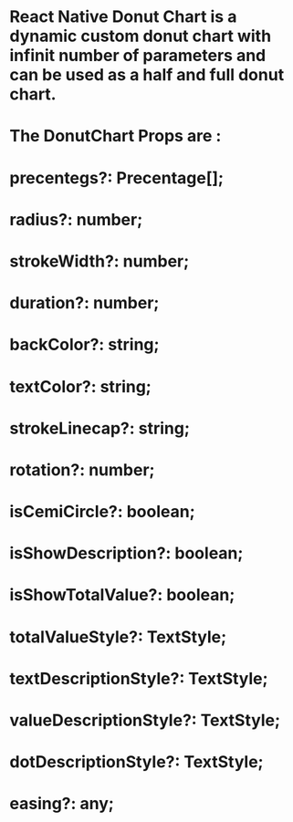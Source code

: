 # React Native Donut Chart is a dynamic custom donut chart with infinit number of parameters and can be used as a half and full donut chart.

# The DonutChart Props are :

# precentegs?: Precentage[];

# radius?: number;

# strokeWidth?: number;

# duration?: number;

# backColor?: string;

# textColor?: string;

# strokeLinecap?: string;

# rotation?: number;

# isCemiCircle?: boolean;

# isShowDescription?: boolean;

# isShowTotalValue?: boolean;

# totalValueStyle?: TextStyle;

# textDescriptionStyle?: TextStyle;

# valueDescriptionStyle?: TextStyle;

# dotDescriptionStyle?: TextStyle;

# easing?: any;
